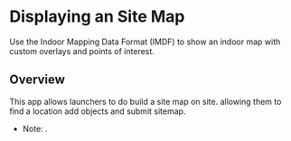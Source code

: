 # Displaying an Site Map

Use the Indoor Mapping Data Format (IMDF) to show an indoor map with custom overlays and points of interest.

## Overview
This app allows launchers to do build a site map on site. allowing them to find a location add objects and submit sitemap.

- Note: .

